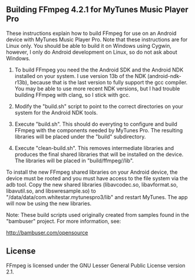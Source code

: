 ## Building FFmpeg 4.2.1 for MyTunes Music Player Pro

These instructions explain how to build FFmpeg for use on an Android device with MyTunes
Music Player Pro. Note that these instructions are for Linux only. You should be able to
build it on Windows using Cygwin, however, I only do Android development on Linux, so do
not ask about Windows.

1) To build FFmpeg you need the the Android SDK and the Android NDK installed on your
   system. I use version 13b of the NDK (android-ndk-r13b), because that is the last
   version to fully support the gcc compiler. You may be able to use more recent NDK
   versions, but I had trouble building FFmpeg with clang, so I stick with gcc.

2) Modify the "build.sh" script to point to the correct directories on your system for the
   Android NDK tools.

3) Execute "build.sh". This should do everyting to configure and build FFmpeg with the
   components needed by MyTunes Pro. The resulting libraries will be placed under the
   "build" subdirectory.

4) Execute "clean-build.sh". This removes intermediate libraries and produces the final
   shared libraries that will be installed on the device. The libraries will be placed in
   "build/ffmpeg/<architecture>/lib".

To install the new FFmpeg shared libraries on your Android device, the device must be
rooted and you must have access to the file system via the adb tool. Copy the new shared
libraries (libavcodec.so, libavformat.so, libavutil.so, and libswresample.so) to
"/data/data/com.whitestar.mytunespro3/lib" and restart MyTunes. The app will now be
using the new libraries.


Note: These build scripts used originally created from samples found in the "bambuser"
project. For more information, see:

http://bambuser.com/opensource


## License

FFmpeg is licensed under the GNU Lesser General Public License version 2.1.

